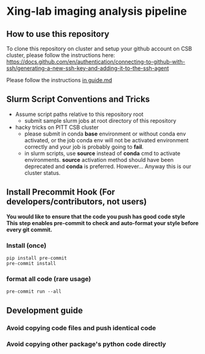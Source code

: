 # Xing-lab imaging analysis pipeline


## How to use this repository

To clone this repository on cluster and setup your github account on CSB cluster, please follow the instructions here: https://docs.github.com/en/authentication/connecting-to-github-with-ssh/generating-a-new-ssh-key-and-adding-it-to-the-ssh-agent  

Please follow the instructions [in guide.md](./guide.md)


## Slurm Script Conventions and Tricks
- Assume script paths relative to this repository root
  - submit sample slurm jobs at root directory of this repository
- hacky tricks on PITT CSB cluster
  - please submit in conda **base** environment or without conda env activated, or the job conda env will not be activated environment correctly and your job is probably going to **fail**.
  - in slurm scripts, use **source** instead of **conda** cmd to activate environments. **source** activation method should have been deprecated and **conda** is preferred. However... Anyway this is our cluster status.


## Install Precommit Hook (For developers/contributors, not users) 
**You would like to ensure that the code you push has good code style**  
**This step enables pre-commit to check and auto-format your style before every git commit.**
### Install (once)  
`pip install pre-commit`  
`pre-commit install`  
### format all code (rare usage)  
`pre-commit run --all`


## Development guide
### Avoid copying code files and push identical code
### Avoid copying other package's python code directly
